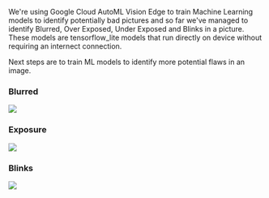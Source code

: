 We're using Google Cloud AutoML Vision Edge to train Machine Learning models to identify potentially bad pictures and so far we've managed to identify Blurred, Over Exposed, Under Exposed and Blinks in a picture.  
These models are tensorflow_lite models that run directly on device without requiring an internect connection.  

Next steps are to train ML models to identify more potential flaws in an image.

### Blurred  
![](https://i.imgur.com/KBnHicS.png)  

### Exposure  
![](https://i.imgur.com/ARpRUO9.png)  

### Blinks  
![](https://i.imgur.com/AfrORCu.png)
